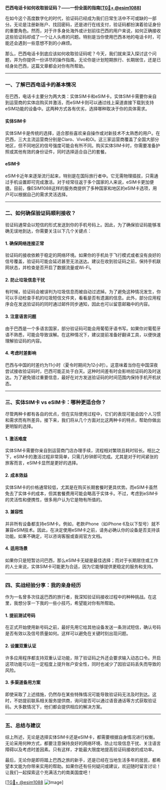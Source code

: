 **巴西电话卡如何收取验证码？——一份全面的指南[[TG💪+ @esim1088](https://t.me/s/esim1088)]**

在如今这个高度数字化的时代，验证码已经成为我们日常生活中不可或缺的一部分。无论是注册新账户、找回密码，还是进行在线支付，验证码都扮演着验证身份的重要角色。然而，对于许多身处海外或计划前往巴西的用户来说，如何正确接收这些验证码却成了一个让人头疼的问题。特别是当你使用巴西本地的电话卡时，可能还会遇到一些意想不到的小麻烦。

那么，巴西电话卡到底应该如何收取验证码呢？今天，我们就来深入探讨这个问题，并为你提供一份详尽的操作指南。无论你是计划短期旅行、长期居住，还是已经身处巴西，这篇文章都会对你有所帮助。

---

### **一、了解巴西电话卡的基本情况**

在巴西，电话卡主要分为两大类：实体SIM卡和eSIM卡。实体SIM卡需要你亲自到运营商的实体店购买并激活，而eSIM卡则可以通过线上渠道直接下载到支持eSIM功能的设备中。这两种方式各有优劣，选择哪种取决于你的具体需求。

#### **实体SIM卡**
实体SIM卡是传统的选择，适合那些喜欢亲自操作或对新技术不太熟悉的用户。在巴西，三大主流运营商分别是Claro、Vivo和Oi。这三家运营商覆盖了全国大部分地区，但不同地区的信号强度可能会有所不同。购买实体SIM卡时，你需要准备护照或其他有效的身份证件，同时选择适合自己的套餐。

#### **eSIM卡**
eSIM卡近年来逐渐流行起来，特别是在国际旅行者中。它无需物理插拔，只需通过手机设置即可完成激活。对于经常往返于多个国家的人来说，eSIM卡更加便捷。目前，像ESIM1088这样的服务商提供了多种国家和地区的eSIM卡选项，用户可以根据自己的需求灵活选择。

---

### **二、如何确保验证码顺利接收？**

验证码通常会以短信的形式发送到你的手机号码上。因此，为了确保验证码能够准确无误地到达，你需要关注以下几个关键点：

#### **1. 确保网络连接正常**
验证码的接收依赖于稳定的网络环境。如果你的手机处于飞行模式或者没有良好的信号覆盖，验证码可能会延迟甚至无法送达。建议在收到验证码之前，保持手机联网状态，并检查是否开启了数据流量或Wi-Fi。

#### **2. 防止垃圾信息干扰**
有时候，验证码会被误判为垃圾信息而被自动过滤掉。为了避免这种情况发生，你可以手动检查手机的垃圾短信文件夹，看看是否有遗漏的信息。此外，部分应用程序会在发送验证码的同时通过邮件同步通知，因此也可以留意邮箱中的内容。

#### **3. 注意语言问题**
由于巴西是一个多语言国家，部分验证码可能会用葡萄牙语书写。如果你对葡萄牙语不熟悉，可能会导致误解。在这种情况下，建议提前准备好翻译工具，以便快速理解验证码的内容。

#### **4. 考虑时差影响**
巴西与中国的时差约为11小时（夏令时期间为12小时）。这意味着当你在中国深夜尝试接收验证码时，巴西可能正处于白天。这种时间差有时会影响验证码的及时送达。为了避免错过重要信息，最好在对方发送验证码的时间范围内保持手机开机状态。

---

### **三、实体SIM卡 vs eSIM卡：哪种更适合你？**

尽管两种卡都有各自的优点，但在实际使用过程中，它们的表现可能会因个人习惯和需求而有所差异。接下来，我们将从几个方面对比这两种卡的特点，帮助你做出更明智的选择。

#### **1. 激活难度**
实体SIM卡需要你亲自到运营商门店办理手续，流程相对繁琐且耗时较长。相比之下，eSIM卡的激活过程非常简单，只需几秒钟即可完成。尤其是对于时间紧张的旅客而言，eSIM卡显然是更好的选择。

#### **2. 成本效益**
实体SIM卡的价格通常较低，尤其是在购买长期套餐时更具优势。而eSIM卡虽然免去了实体卡的成本，但其套餐费用可能会略高于实体卡。不过，考虑到eSIM卡的灵活性和便携性，很多用户认为它是物有所值的。

#### **3. 兼容性**
并非所有设备都支持eSIM卡。例如，老款iPhone（如iPhone 6及以下型号）就不兼容eSIM技术。因此，在决定使用eSIM卡之前，请务必确认你的设备是否支持该功能。如果不确定，可以咨询客服或查阅官方文档。

#### **4. 适用场景**
如果你只是短暂访问巴西，那么eSIM卡无疑是最佳选择；而对于长期居住或工作的人士来说，实体SIM卡可能更为合适，因为它能够提供更稳定的服务和支持。

---

### **四、实战经验分享：我的亲身经历**

作为一名曾多次往返巴西的旅行者，我深知验证码接收过程中的种种挑战。在这里，我想分享一下我的一些小技巧，希望能对你有所帮助。

#### **1. 提前测试号码**
在正式开始使用新号码之前，最好先用它给其他设备发送一条测试短信，确认号码是否有效以及信号质量如何。这样可以避免在关键时刻出现问题。

#### **2. 设置双重认证**
许多应用程序都支持双重认证功能，除了验证码之外还会要求输入动态口令。开启这项功能可以在一定程度上提升账户安全性，同时也减少了因验证码丢失而导致的风险。

#### **3. 多渠道备用方案**
即使采取了上述措施，仍然存在某些特殊情况可能导致验证码无法及时到达。这时，不妨提前联系相关服务提供商，询问是否可以通过语音通话等方式获取验证码。大多数情况下，他们都会提供相应的解决方案。

---

### **五、总结与建议**

综上所述，无论是选择实体SIM卡还是eSIM卡，都需要根据自身情况进行权衡。无论采用何种方式，都要注意保持良好的网络环境、防止垃圾信息干扰、关注语言障碍以及考虑时差因素。只有这样，才能最大限度地提高验证码接收的成功率。

最后，无论你是即将踏上巴西之旅的新手，还是已经在当地生活多年的居民，都希望本文能为你带来实用的帮助。如果你还有任何疑问或建议，欢迎随时留言讨论！让我们一起探索这个充满活力的南美国度吧！

[[TG💪+ @esim1088](https://t.me/s/esim1088) ![Image](https://i.postimg.cc/4NQfJmqS/Snipaste-2025-05-13-00-14-12.png)]